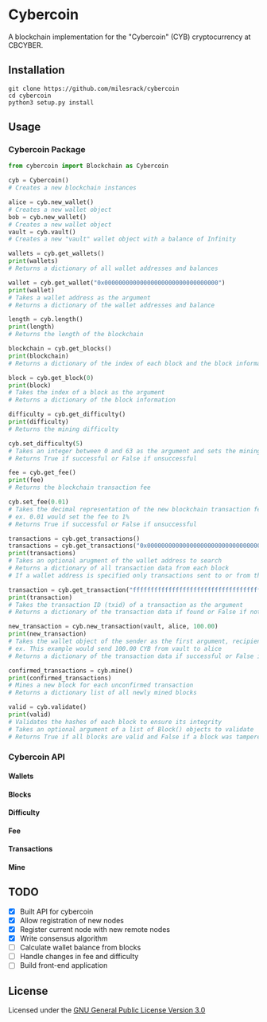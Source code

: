 # Cybercoin
A blockchain implementation for the "Cybercoin" (CYB) cryptocurrency at CBCYBER.

## Installation
```
git clone https://github.com/milesrack/cybercoin
cd cybercoin
python3 setup.py install
```

## Usage
### Cybercoin Package
```python
from cybercoin import Blockchain as Cybercoin

cyb = Cybercoin()
# Creates a new blockchain instances

alice = cyb.new_wallet()
# Creates a new wallet object
bob = cyb.new_wallet()
# Creates a new wallet object
vault = cyb.vault()
# Creates a new "vault" wallet object with a balance of Infinity

wallets = cyb.get_wallets()
print(wallets)
# Returns a dictionary of all wallet addresses and balances

wallet = cyb.get_wallet("0x00000000000000000000000000000000")
print(wallet)
# Takes a wallet address as the argument
# Returns a dictionary of the wallet addresses and balance

length = cyb.length()
print(length)
# Returns the length of the blockchain

blockchain = cyb.get_blocks()
print(blockchain)
# Returns a dictionary of the index of each block and the block information

block = cyb.get_block(0)
print(block)
# Takes the index of a block as the argument
# Returns a dictionary of the block information

difficulty = cyb.get_difficulty()
print(difficulty)
# Returns the mining difficulty

cyb.set_difficulty(5)
# Takes an integer between 0 and 63 as the argument and sets the mining difficulty
# Returns True if successful or False if unsuccessful

fee = cyb.get_fee()
print(fee)
# Returns the blockchain transaction fee

cyb.set_fee(0.01)
# Takes the decimal representation of the new blockchain transaction fee as an argument
# ex. 0.01 would set the fee to 1%
# Returns True if successful or False if unsuccessful

transactions = cyb.get_transactions()
transactions = cyb.get_transactions("0x00000000000000000000000000000000")
print(transactions)
# Takes an optional arugment of the wallet address to search
# Returns a dictionary of all transaction data from each block
# If a wallet address is specified only transactions sent to or from that wallet are returned

transaction = cyb.get_transaction("ffffffffffffffffffffffffffffffffffffffffffffffffffffffffffffffff")
print(transaction)
# Takes the transaction ID (txid) of a transaction as the argument
# Returns a dictionary of the transaction data if found or False if not found

new_transaction = cyb.new_transaction(vault, alice, 100.00)
print(new_transaction)
# Takes the wallet object of the sender as the first argument, recipient as the second argument, and amount as the third argument
# ex. This example would send 100.00 CYB from vault to alice
# Returns a dictionary of the transaction data if successful or False if unsuccessful

confirmed_transactions = cyb.mine()
print(confirmed_transactions)
# Mines a new block for each unconfirmed transaction
# Returns a dictionary list of all newly mined blocks

valid = cyb.validate()
print(valid)
# Validates the hashes of each block to ensure its integrity
# Takes an optional argument of a list of Block() objects to validate
# Returns True if all blocks are valid and False if a block was tampered with
```
### Cybercoin API
#### Wallets
#### Blocks
#### Difficulty
#### Fee
#### Transactions
#### Mine

## TODO
- [x] Built API for cybercoin
- [x] Allow registration of new nodes
- [x] Register current node with new remote nodes
- [x] Write consensus algorithm
- [ ] Calculate wallet balance from blocks
- [ ] Handle changes in fee and difficulty
- [ ] Build front-end application

## License
Licensed under the [GNU General Public License Version 3.0](https://www.gnu.org/licenses/gpl-3.0.txt)
